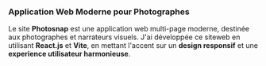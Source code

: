 ### Application Web Moderne pour Photographes  
Le site **Photosnap** est une application web multi-page moderne, destinée aux photographes et narrateurs visuels. 
J'ai développée ce siteweb en utilisant **React.js** et **Vite**, en mettant l'accent sur un **design responsif** et une **experience utilisateur harmonieuse**.
